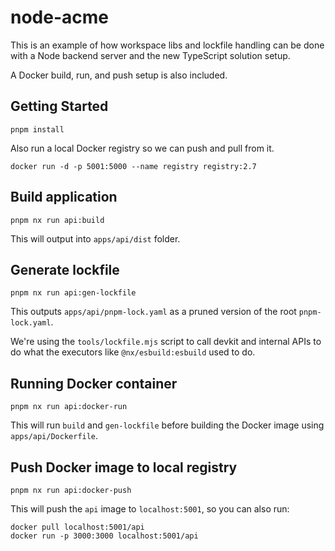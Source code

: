 # node-acme

This is an example of how workspace libs and lockfile handling can be done with a Node backend server and the new TypeScript solution setup.

A Docker build, run, and push setup is also included.

## Getting Started

```shell
pnpm install
```

Also run a local Docker registry so we can push and pull from it.

```shell
docker run -d -p 5001:5000 --name registry registry:2.7
```

## Build application

```shell
pnpm nx run api:build
```

This will output into `apps/api/dist` folder.


## Generate lockfile

```shell
pnpm nx run api:gen-lockfile
```

This outputs `apps/api/pnpm-lock.yaml` as a pruned version of the root `pnpm-lock.yaml`.

We're using the `tools/lockfile.mjs` script to call devkit and internal APIs to do what the executors like `@nx/esbuild:esbuild` used to do.

## Running Docker container

```shell
pnpm nx run api:docker-run
```

This will run `build` and `gen-lockfile` before building the Docker image using `apps/api/Dockerfile`.

## Push Docker image to local registry

```shell
pnpm nx run api:docker-push
```

This will push the `api` image to `localhost:5001`, so you can also run:

```shell
docker pull localhost:5001/api
docker run -p 3000:3000 localhost:5001/api
```
